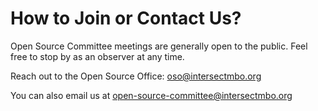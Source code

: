 # How to Join or Contact Us?

Open Source Committee meetings are generally open to the public. Feel free to stop by as an observer at any time.&#x20;



Reach out to the Open Source Office: [oso@intersectmbo.org](mailto:oso@intersectmbo.org)



You can also email us at [open-source-committee@intersectmbo.org](mailto:open-source-committee@intersectmbo.org)
